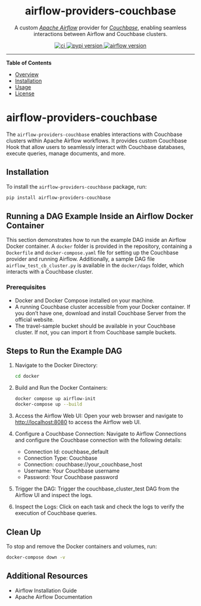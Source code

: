 <h1 align="center">airflow-providers-couchbase</h1>

<p align="center">A custom <a href="https://airflow.apache.org/"><i>Apache Airflow</i></a> provider for <a href="https://www.couchbase.com"><i>Couchbase</i></a>, enabling seamless interactions between Airflow and Couchbase clusters.</p>

<p align="center">
  <a href="https://github.com/Couchbase-Ecosystem/airflow-providers-couchbase/actions?query=workflow%3Aci-integration-test">
    <img alt="ci" src="https://github.com/Couchbase-Ecosystem/airflow-providers-couchbase/actions/workflows/ci-integration-test.yml/badge.svg" />
  </a>
  <a href="https://pypi.org/project/airflow-providers-couchbase/">
    <img alt="pypi version" src="https://img.shields.io/pypi/v/airflow-providers-couchbase.svg" />
  </a>
  <a href="https://pypi.org/project/apache-airflow/">
    <img alt="airflow version" src="https://img.shields.io/pypi/v/apache-airflow.svg?label=airflow" />
  </a>
</p>


----

**Table of Contents**

- [Overview](#overview)
- [Installation](#installation)
- [Usage](#usage)
- [License](#license)

# airflow-providers-couchbase

The `airflow-providers-couchbase` enables interactions with Couchbase clusters within Apache Airflow workflows. It provides custom Couchbase Hook that allow users to seamlessly interact with Couchbase databases, execute queries, manage documents, and more.

## Installation

To install the `airflow-providers-couchbase` package, run:

```bash
pip install airflow-providers-couchbase
```

## Running a DAG Example Inside an Airflow Docker Container

This section demonstrates how to run the example DAG inside an Airflow Docker container. A `docker` folder is provided in the repository, containing a `Dockerfile` and `docker-compose.yaml` file for setting up the Couchbase provider and running Airflow. Additionally, a sample DAG file `airflow_test_cb_cluster.py` is available in the `docker/dags` folder, which interacts with a Couchbase cluster.

### Prerequisites

- Docker and Docker Compose installed on your machine.
- A running Couchbase cluster accessible from your Docker container. If you don’t have one, download and install Couchbase Server from the official website.
- The travel-sample bucket should be available in your Couchbase cluster. If not, you can import it from Couchbase sample buckets.

## Steps to Run the Example DAG

1. Navigate to the Docker Directory:

    ```bash
    cd docker
    ```

2. Build and Run the Docker Containers:

    ```bash
    docker compose up airflow-init
    docker-compose up --build
    ```

3. Access the Airflow Web UI:
    Open your web browser and navigate to <http://localhost:8080> to access the Airflow web UI.
4. Configure a Couchbase Connection:
    Navigate to Airflow Connections and configure the Couchbase connection with the following details:
    - Connection Id: couchbase_default
    - Connection Type: Couchbase
    - Connection: couchbase://your_couchbase_host
    - Username: Your Couchbase username
    - Password: Your Couchbase password
5. Trigger the DAG:
    Trigger the couchbase_cluster_test DAG from the Airflow UI and inspect the logs.
6. Inspect the Logs:
    Click on each task and check the logs to verify the execution of Couchbase queries.

## Clean Up

To stop and remove the Docker containers and volumes, run:

```bash
docker-compose down -v
```

## Additional Resources

- Airflow Installation Guide
- Apache Airflow Documentation
